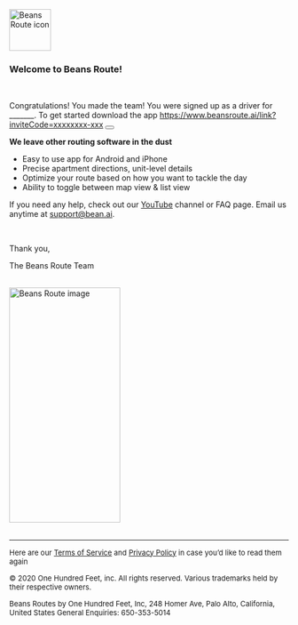 <!DOCTYPE html>
<html lang="en" dir="ltr">

<head>
  <meta charset="utf-8">
  <title>
  </title>
</head>

<body>
  <img src="https://www.beansroute.ai/assets/logo.png" width="75" height="75" border="0" alt="Beans Route icon">
  <h3>Welcome to Beans Route!</h3>
  <br>
  <p>Congratulations! You made the team! You were signed up as a driver for _______. To get started download the app <a href="">https://www.beansroute.ai/link?inviteCode=xxxxxxxx-xxx</a>
  <button></button>
  </p>


  <p><strong>We leave other routing software in the dust</strong></p>
  <ul>
    <li>Easy to use app for Android and iPhone</li>
    <li>Precise apartment directions, unit-level details</li>
    <li>Optimize your route based on how you want to tackle the day</li>
    <li>Ability to toggle between map view & list view
    </li>
  </ul>


  <p>If you need any help, check out our <a href="https://www.youtube.com/playlist?list=PLLUpmzMHjqTHKcm8WgShIeUdplKx9A1jN">YouTube</a> channel or FAQ page. Email us anytime at <a href="mailto:support@bean.ai">support@bean.ai</a>.
  </p>
  <br>
  <p>Thank you,</p>
  <p>The Beans Route Team</p>
  
  <br>
  <img src="https://scontent-sjc3-1.xx.fbcdn.net/v/t1.0-9/93434974_127335135551201_4081974696650735616_o.jpg?_nc_cat=104&_nc_sid=8024bb&_nc_ohc=EheOiXQhrUYAX82ezyG&_nc_ht=scontent-sjc3-1.xx&oh=2a0c5b030529b8a51f7b0c7633653ea7&oe=5EEA723B" width="200"
    height="422.22" border="0" alt="Beans Route image">
 
  <br>
  <br>
  <hr>
  <p>
    <font size="-1">Here are our <a href="https://www.beansroute.ai/help/3pl-terms">Terms of Service</a> and <a href="https://www.beansroute.ai/help/3pl-privacy">Privacy Policy</a> in case you’d like to read them again</font>
  </p>
  <p>
    <font size="-1">© 2020 One Hundred Feet, inc. All rights reserved. Various trademarks held by their respective owners.</font>
  </p>
  <p>
    <font size="-1">Beans Routes by One Hundred Feet, Inc, 248 Homer Ave, Palo Alto, California, United States
      General Enquiries: 650-353-5014</font>
  </p>
</body>

</html>
